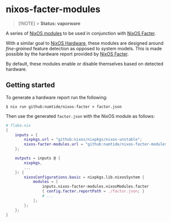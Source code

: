 # nixos-facter-modules

> [!NOTE] > **Status: vaporware**

A series of [NixOS modules] to be used in conjunction with [NixOS Facter].

With a similar goal to [NixOS Hardware], these modules are designed around _fine-grained_ feature detection as opposed to system models.
This is made possible by the hardware report provided by [NixOS Facter].

By default, these modules enable or disable themselves based on detected hardware.

[NixOS modules]: https://wiki.nixos.org/wiki/NixOS_modules
[NixOS Facter]: https://github.com/numtide/nixos-facter
[NixOS Hardware]: https://github.com/NixOS/nixos-hardware

## Getting started

To generate a hardware report run the following:

```console
$ nix run github:numtide/nixos-facter > factor.json
```

Then use the generated `factor.json` with the NixOS module as follows:

```nix
# flake.nix
{
    inputs = {
        nixpkgs.url = "github:nixos/nixpkgs/nixos-unstable";
        nixos-facter-modules.url = "github:numtide/nixos-facter-modules";
    };

    outputs = inputs @ {
        nixpkgs,
        ...
    }: {
        nixosConfigurations.basic = nixpkgs.lib.nixosSystem {
            modules = [
                inputs.nixos-facter-modules.nixosModules.facter
                { config.facter.reportPath = ./factor.json; }
                # ...
            ];
        };
    };
}
```
